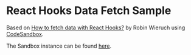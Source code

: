 # React Hooks Data Fetch Sample

Based on [How to fetch data with React Hooks?](https://www.robinwieruch.de/react-hooks-fetch-data) by Robin Wieruch using [CodeSandbox](https://codesandbox.io/).

The Sandbox instance can be found [here](https://codesandbox.io/s/react-hooks-data-fetch-sample-ueput).
